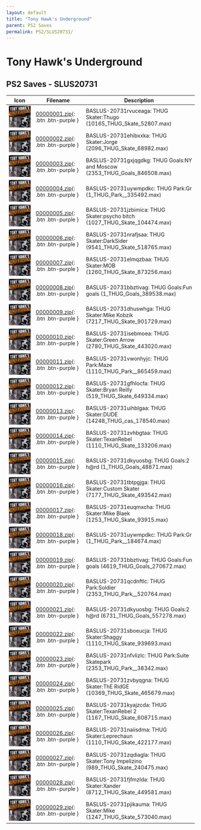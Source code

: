 ```yaml
---
layout: default
title: "Tony Hawk's Underground"
parent: PS2 Saves
permalink: PS2/SLUS20731/
---
```

# Tony Hawk's Underground

## PS2 Saves - SLUS20731

| Icon | Filename | Description |
|------|----------|-------------|
| ![Tony Hawk's Underground](icon0.png) | [00000001.zip](00000001.zip){: .btn .btn-purple } | BASLUS-20731rvuceaga: THUG Skater:Thugo (10165_THUG_Skate_52807.max) |
| ![Tony Hawk's Underground](icon0.png) | [00000002.zip](00000002.zip){: .btn .btn-purple } | BASLUS-20731ehibxxka: THUG Skater:Jorge (2096_THUG_Skate_68982.max) |
| ![Tony Hawk's Underground](icon0.png) | [00000003.zip](00000003.zip){: .btn .btn-purple } | BASLUS-20731gxjqgdkg: THUG Goals:NY and Moscow (2353_THUG_Goals_846508.max) |
| ![Tony Hawk's Underground](icon0.png) | [00000004.zip](00000004.zip){: .btn .btn-purple } | BASLUS-20731uywmpdkc: THUG Park:Gr (1_THUG_Park__335492.max) |
| ![Tony Hawk's Underground](icon0.png) | [00000005.zip](00000005.zip){: .btn .btn-purple } | BASLUS-20731jzbimica: THUG Skater:psycho bitch (1027_THUG_Skate_104474.max) |
| ![Tony Hawk's Underground](icon0.png) | [00000006.zip](00000006.zip){: .btn .btn-purple } | BASLUS-20731nrafjsaa: THUG Skater:DarkSider (9541_THUG_Skate_518765.max) |
| ![Tony Hawk's Underground](icon0.png) | [00000007.zip](00000007.zip){: .btn .btn-purple } | BASLUS-20731elmqzbaa: THUG Skater:MOB (1260_THUG_Skate_873256.max) |
| ![Tony Hawk's Underground](icon0.png) | [00000008.zip](00000008.zip){: .btn .btn-purple } | BASLUS-20731bbztivag: THUG Goals:Fun goals (1_THUG_Goals_389538.max) |
| ![Tony Hawk's Underground](icon0.png) | [00000009.zip](00000009.zip){: .btn .btn-purple } | BASLUS-20731dhuswhga: THUG Skater:Mike Kobzik (7217_THUG_Skate_901729.max) |
| ![Tony Hawk's Underground](icon0.png) | [00000010.zip](00000010.zip){: .btn .btn-purple } | BASLUS-20731isebmoea: THUG Skater:Green Arrow (2780_THUG_Skate_443020.max) |
| ![Tony Hawk's Underground](icon0.png) | [00000011.zip](00000011.zip){: .btn .btn-purple } | BASLUS-20731vwonhyjc: THUG Park:Maze (1110_THUG_Park__865459.max) |
| ![Tony Hawk's Underground](icon0.png) | [00000012.zip](00000012.zip){: .btn .btn-purple } | BASLUS-20731gfhlocfa: THUG Skater:Bryan Reilly (519_THUG_Skate_649334.max) |
| ![Tony Hawk's Underground](icon0.png) | [00000013.zip](00000013.zip){: .btn .btn-purple } | BASLUS-20731uihblgaa: THUG Skater:DUDE (14248_THUG_cas_178540.max) |
| ![Tony Hawk's Underground](icon0.png) | [00000014.zip](00000014.zip){: .btn .btn-purple } | BASLUS-20731zvhbgtaa: THUG Skater:TexanRebel (1110_THUG_Skate_133206.max) |
| ![Tony Hawk's Underground](icon0.png) | [00000015.zip](00000015.zip){: .btn .btn-purple } | BASLUS-20731dkyuosbg: THUG Goals:2 h@rd (1_THUG_Goals_48871.max) |
| ![Tony Hawk's Underground](icon0.png) | [00000016.zip](00000016.zip){: .btn .btn-purple } | BASLUS-20731tbtpgjga: THUG Skater:Custom Skater (7177_THUG_Skate_493542.max) |
| ![Tony Hawk's Underground](icon0.png) | [00000017.zip](00000017.zip){: .btn .btn-purple } | BASLUS-20731euqmxcha: THUG Skater:Mike Blaek (1253_THUG_Skate_93915.max) |
| ![Tony Hawk's Underground](icon0.png) | [00000018.zip](00000018.zip){: .btn .btn-purple } | BASLUS-20731uywmpdkc: THUG Park:Gr (1_THUG_Park__184674.max) |
| ![Tony Hawk's Underground](icon0.png) | [00000019.zip](00000019.zip){: .btn .btn-purple } | BASLUS-20731bbztivag: THUG Goals:Fun goals (4619_THUG_Goals_270672.max) |
| ![Tony Hawk's Underground](icon0.png) | [00000020.zip](00000020.zip){: .btn .btn-purple } | BASLUS-20731qcdnftlc: THUG Park:Soldier (2353_THUG_Park__520764.max) |
| ![Tony Hawk's Underground](icon0.png) | [00000021.zip](00000021.zip){: .btn .btn-purple } | BASLUS-20731dkyuosbg: THUG Goals:2 h@rd (6731_THUG_Goals_557278.max) |
| ![Tony Hawk's Underground](icon0.png) | [00000022.zip](00000022.zip){: .btn .btn-purple } | BASLUS-20731sboeucja: THUG Skater:Shaggy (1110_THUG_Skate_939693.max) |
| ![Tony Hawk's Underground](icon0.png) | [00000023.zip](00000023.zip){: .btn .btn-purple } | BASLUS-20731nfvlizlc: THUG Park:Suite Skatepark (2353_THUG_Park__38342.max) |
| ![Tony Hawk's Underground](icon0.png) | [00000024.zip](00000024.zip){: .btn .btn-purple } | BASLUS-20731zvbyqgna: THUG Skater:ThE RidGE (10369_THUG_Skate_465679.max) |
| ![Tony Hawk's Underground](icon0.png) | [00000025.zip](00000025.zip){: .btn .btn-purple } | BASLUS-20731kyajzcda: THUG Skater:TexanRebel 2 (1167_THUG_Skate_608715.max) |
| ![Tony Hawk's Underground](icon0.png) | [00000026.zip](00000026.zip){: .btn .btn-purple } | BASLUS-20731naiisdma: THUG Skater:Leprechaun (1110_THUG_Skate_422177.max) |
| ![Tony Hawk's Underground](icon0.png) | [00000027.zip](00000027.zip){: .btn .btn-purple } | BASLUS-20731zqdiagla: THUG Skater:Tony Impelizino (989_THUG_Skate_240475.max) |
| ![Tony Hawk's Underground](icon0.png) | [00000028.zip](00000028.zip){: .btn .btn-purple } | BASLUS-20731fjfmzlda: THUG Skater:Xander (8712_THUG_Skate_449581.max) |
| ![Tony Hawk's Underground](icon0.png) | [00000029.zip](00000029.zip){: .btn .btn-purple } | BASLUS-20731pjikauma: THUG Skater:Mike (1247_THUG_Skate_573040.max) |
